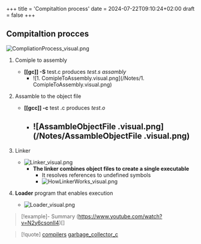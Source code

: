 +++
title = 'Compitaltion process'
date = 2024-07-22T09:10:24+02:00
draft = false
+++

## Compitaltion procces

![CompliationProcess_visual.png](/Notes/CompliationProcess_visual.png)
1. Comiple  to assembly 
	- **[[gc]]  -S** test.c produces *test.s assambly* 
		- ![1. ComipleToAssembly.visual.png](/Notes/1. ComipleToAssembly.visual.png) 
2. Assamble to the object file 
	- **[[gcc]] -c**  test .c produces *test.o*
		- ![AssambleObjectFile .visual.png](/Notes/AssambleObjectFile .visual.png)
			- 

3. Linker 
	- ![Linker_visual.png](/Notes/Linker_visual.png)
	  - **The linker combines object files to create a single executable** 
		  - It resolves references to undefined symbols 
		  - ![HowLinkerWorks_visual.png](/Notes/HowLinkerWorks_visual.png)
4. **Loader** program that enables execution 
	- ![Loader_visual.png](/Notes/Loader_visual.png)

>[!example]- Summary
> (https://www.youtube.com/watch?v=N2y6csonII4)[]

>[!quote] [compilers](/obisdian_ntoes/compilers.md) [garbage_collector_c](/Linux/Kernel/garbage_collector_c.md)